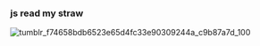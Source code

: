 ### js read my straw

![tumblr_f74658bdb6523e65d4fc33e90309244a_c9b87a7d_100](https://github.com/user-attachments/assets/865bc4c3-37e2-487e-88c1-9cef8e19a133)
